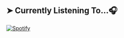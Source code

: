 ## ➤ Currently Listening To...🎧

[![Spotify](https://spotify-readme-3s61yj059-xditya.vercel.app/api/spotify)](https://open.spotify.com/user/5goco7v2ndzwifzuvqv4x93qy)
